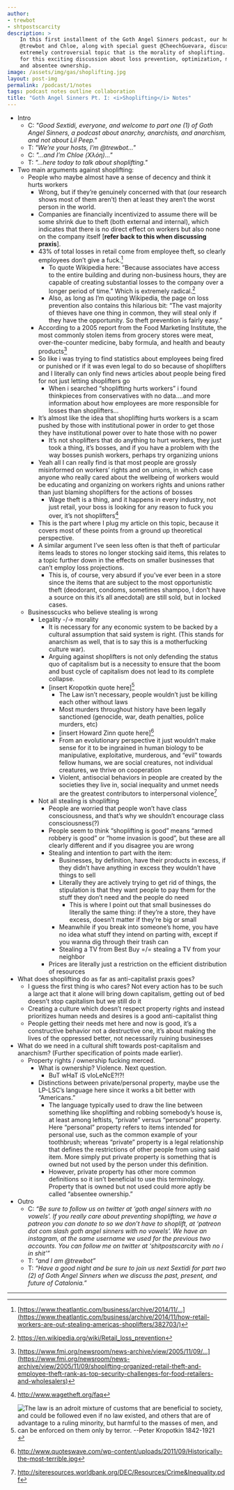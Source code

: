 ```yaml
---
author:
- trewbot
- shtpostscarcity
description: >
    In this first installment of the Goth Angel Sinners podcast, our hosts
    @trewbot and Chloe, along with special guest @CheechGuevara, discuss the
    extremely controversial topic that is the morality of shoplifting. Join us
    for this exciting discussion about loss prevention, optimization, morality,
    and absentee ownership.
image: /assets/img/gas/shoplifting.jpg
layout: post-img
permalink: /podcast/1/notes
tags: podcast notes outline collaboration
title: "Goth Angel Sinners Pt. I: <i>Shoplifting</i> Notes"
---
```


 - Intro
   - C: _"Good Sextidi, everyone, and welcome to part one (1) of Goth Angel
     Sinners, a podcast about anarchy, anarchists, and anarchism, and not about
     Lil Peep."_
   - T: _"We’re your hosts, I’m @trewbot..."_
   - C: _"...and I’m Chloe (Χλόη)..."_
   - T: _"...here today to talk about shoplifting."_
 - Two main arguments against shoplifting:
   - People who maybe almost have a sense of decency and think it hurts workers
     - Wrong, but if they’re genuinely concerned with that (our research shows
       most of them aren’t) then at least they aren’t the worst person in the
       world.
     - Companies are financially incentivized to assume there will be some
       shrink due to theft (both external and internal), which indicates that
       there is no direct effect on workers but also none on the company itself
       [**refer back to this when discussing praxis**].
     - 43% of total losses in retail come from employee theft, so clearly
       employees don’t give a fuck.[^1]
       - To quote Wikipedia here: “Because associates have access to the entire
         building and during non-business hours, they are capable of creating
         substantial losses to the company over a longer period of time.” Which
         is extremely radical.[^2]
       - Also, as long as I’m quoting Wikipedia, the page on loss prevention
         also contains this hilarious bit: “The vast majority of thieves have
         one thing in common, they will steal only if they have the opportunity.
         So theft prevention is fairly easy.”
     - According to a 2005 report from the Food Marketing Institute, the most
       commonly stolen items from grocery stores were meat, over-the-counter
       medicine, baby formula, and health and beauty products[^3]
     - So like i was trying to find statistics about employees being fired or
       punished or if it was even legal to do so because of shoplifters and I
       literally can only find news articles about people being fired for not
       just letting shoplifters go
       - When i searched “shoplifting hurts workers” i found thinkpieces from
         conservatives with no data….and more information about how employees
         are more responsible for losses than shoplifters...
     - It’s almost like the idea that shoplifting hurts workers is a scam pushed
       by those with institutional power in order to get those they have
       institutional power over to hate those with no power
       - It’s not shoplifters that do anything to hurt workers, they just took a
         thing, it’s bosses, and if you have a problem with the way bosses
         punish workers, perhaps try organizing unions
     - Yeah all I can really find is that most people are grossly misinformed on
       workers’ rights and on unions, in which case anyone who really cared
       about the wellbeing of workers would be educating and organizing on
       workers rights and unions rather than just blaming shoplifters for the
       actions of bosses
       - Wage theft is a thing, and it happens in every industry, not just
         retail, your boss is looking for any reason to fuck you over, it’s not
         shoplifters[^4]
     - This is the part where I plug my article on this topic, because it covers
       most of these points from a ground up theoretical perspective.
     - A similar argument I’ve seen less often is that theft of particular items
       leads to stores no longer stocking said items, this relates to a topic
       further down in the effects on smaller businesses that can’t employ loss
       projections.
       - This is, of course, very absurd if you’ve ever been in a store since
         the items that are subject to the most opportunistic theft (deodorant,
         condoms, sometimes shampoo, I don’t have a source on this it’s all
         anecdotal) are still sold, but in locked cases.
   - Businesscucks who believe stealing is wrong
     - Legality -/-> morality
       - It is necessary for any economic system to be backed by a cultural
         assumption that said system is right. (This stands for anarchism as
         well, that is to say this is a motherfucking culture war).
       - Arguing against shoplifters is not only defending the status quo of
         capitalism but is a necessity to ensure that the boom and bust cycle of
         capitalism does not lead to its complete collapse.
       - \[insert Kropotkin quote here\][^5]
         - The Law isn’t necessary, people wouldn’t just be killing each other
           without laws
         - Most murders throughout history have been legally sanctioned
           (genocide, war, death penalties, police murders, etc)
         - \[insert Howard Zinn quote here\][^6]
         - From an evolutionary perspective it just wouldn’t make sense for it
           to be ingrained in human biology to be manipulative, exploitative,
           murderous, and “evil” towards fellow humans, we are social creatures,
           not individual creatures, we thrive on cooperation
         - Violent, antisocial behaviors in people are created by the societies
           they live in, social inequality and unmet needs are the greatest
           contributors to interpersonal violence[^7]
     - Not all stealing is shoplifting
       - People are worried that people won’t have class consciousness, and
         that’s why we shouldn’t encourage class consciousness(?)
       - People seem to think “shoplifting is good” means “armed robbery is
         good” or “home invasion is good”, but these are all clearly different
         and if you disagree you are wrong
       - Stealing and intention to part with the item:
         - Businesses, by definition, have their products in excess, if they
           didn’t have anything in excess they wouldn’t have things to sell
         - Literally they are actively trying to get rid of things, the
           stipulation is that they want people to pay them for the stuff they
           don’t need and the people do need
           - This is where I point out that small businesses do literally the
             same thing: if they’re a store, they have excess, doesn’t matter if
             they’re big or small
         - Meanwhile if you break into someone’s home, you have no idea what
           stuff they intend on parting with, except if you wanna dig through
           their trash can
         - Stealing a TV from Best Buy =/= stealing a TV from your neighbor
       - Prices are literally just a restriction on the efficient distribution
         of resources
 - What does shoplifting do as far as anti-capitalist praxis goes?
   - I guess the first thing is who cares? Not every action has to be such a
     large act that it alone will bring down capitalism, getting out of bed
     doesn’t stop capitalism but we still do it
   - Creating a culture which doesn’t respect property rights and instead
     prioritizes human needs and desires is a good anti-capitalist thing
   - People getting their needs met here and now is good, it’s a constructive
     behavior not a destructive one, it’s about making the lives of the
     oppressed better, not necessarily ruining businesses
 - What do we need in a cultural shift towards post-capitalism and anarchism?
   (Further specification of points made earlier).
   - Property rights / ownership fucking merced.
     - What is ownership? Violence. Next question.
       - BuT wHaT iS vIoLeNcE?!?!
     - Distinctions between private/personal property, maybe use the LP-LSC’s
       language here since it works a bit better with “Americans.”
       - The language typically used to draw the line between something like
         shoplifting and robbing somebody’s house is, at least among leftists,
         “private” versus “personal” property. Here “personal” property refers
         to items intended for personal use, such as the common example of your
         toothbrush; whereas “private” property is a legal relationship that
         defines the restrictions of other people from using said item. More
         simply put private property is something that is owned but not used by
         the person under this definition.
       - However, private property has other more common definitions so it isn’t
         beneficial to use this terminology. Property that is owned but not used
         could more aptly be called “absentee ownership.”
 - Outro
   - C: _“Be sure to follow us on twitter at ‘goth angel sinners with no
     vowels’. If you really care about preventing shoplifting, we have a patreon
     you can donate to so we don’t have to shoplift, at ‘patreon dot com slash
     goth angel sinners with no vowels’. We have an instagram, at the same
     username we used for the previous two accounts. You can follow me on
     twitter at ‘shitpostscarcity with no i in shit’”_
   - T: _“and I am @trewbot”_
   - T: _“Have a good night and be sure to join us next Sextidi for part two (2)
     of Goth Angel Sinners when we discuss the past, present, and future of
     Catalonia.”_

---

[^1]: [https://www.theatlantic.com/business/archive/2014/11/...](https://www.theatlantic.com/business/archive/2014/11/how-retail-workers-are-out-stealing-americas-shoplifters/382703/)
[^2]: <https://en.wikipedia.org/wiki/Retail_loss_prevention>
[^3]: [https://www.fmi.org/newsroom/news-archive/view/2005/11/09/...](https://www.fmi.org/newsroom/news-archive/view/2005/11/09/shoplifting-organized-retail-theft-and-employee-theft-rank-as-top-security-challenges-for-food-retailers-and-wholesalers)
[^4]: <http://www.wagetheft.org/faq>
[^5]: ![The law is an adroit mixture of customs that are beneficial to society,
      and could be followed even if no law existed, and others that are of
      advantage to a ruling minority, but harmful to the masses of men, and can
      be enforced on them only by terror. --Peter Kropotkin
      1842-1921](https://i.imgur.com/PhhCucl.jpg)

[^6]: <http://www.quoteswave.com/wp-content/uploads/2011/09/Historically-the-most-terrible.jpg>
[^7]: <http://siteresources.worldbank.org/DEC/Resources/Crime&Inequality.pdf>
